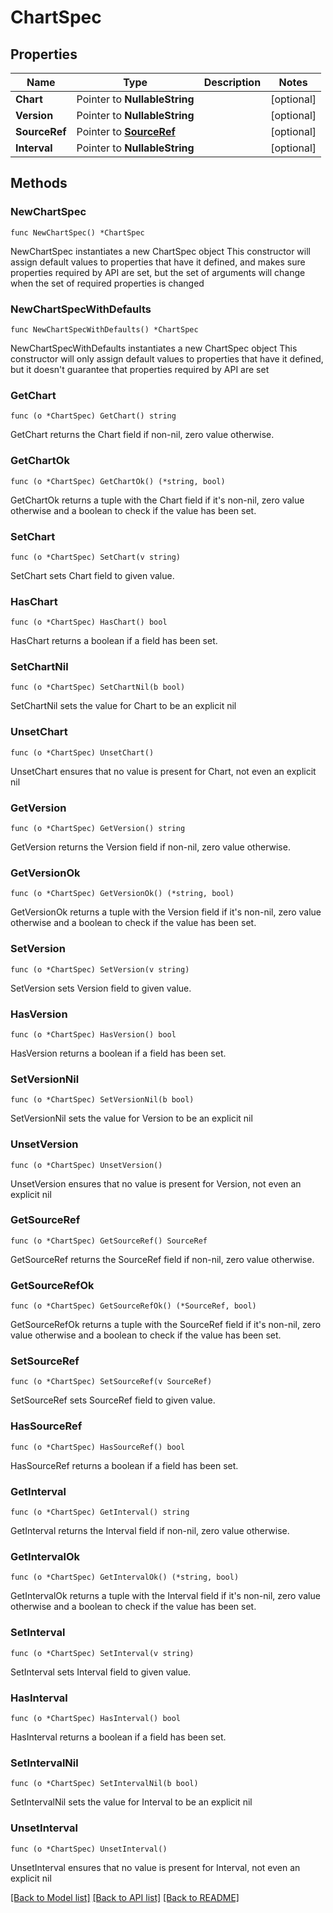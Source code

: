 # ChartSpec

## Properties

Name | Type | Description | Notes
------------ | ------------- | ------------- | -------------
**Chart** | Pointer to **NullableString** |  | [optional] 
**Version** | Pointer to **NullableString** |  | [optional] 
**SourceRef** | Pointer to [**SourceRef**](SourceRef.md) |  | [optional] 
**Interval** | Pointer to **NullableString** |  | [optional] 

## Methods

### NewChartSpec

`func NewChartSpec() *ChartSpec`

NewChartSpec instantiates a new ChartSpec object
This constructor will assign default values to properties that have it defined,
and makes sure properties required by API are set, but the set of arguments
will change when the set of required properties is changed

### NewChartSpecWithDefaults

`func NewChartSpecWithDefaults() *ChartSpec`

NewChartSpecWithDefaults instantiates a new ChartSpec object
This constructor will only assign default values to properties that have it defined,
but it doesn't guarantee that properties required by API are set

### GetChart

`func (o *ChartSpec) GetChart() string`

GetChart returns the Chart field if non-nil, zero value otherwise.

### GetChartOk

`func (o *ChartSpec) GetChartOk() (*string, bool)`

GetChartOk returns a tuple with the Chart field if it's non-nil, zero value otherwise
and a boolean to check if the value has been set.

### SetChart

`func (o *ChartSpec) SetChart(v string)`

SetChart sets Chart field to given value.

### HasChart

`func (o *ChartSpec) HasChart() bool`

HasChart returns a boolean if a field has been set.

### SetChartNil

`func (o *ChartSpec) SetChartNil(b bool)`

 SetChartNil sets the value for Chart to be an explicit nil

### UnsetChart
`func (o *ChartSpec) UnsetChart()`

UnsetChart ensures that no value is present for Chart, not even an explicit nil
### GetVersion

`func (o *ChartSpec) GetVersion() string`

GetVersion returns the Version field if non-nil, zero value otherwise.

### GetVersionOk

`func (o *ChartSpec) GetVersionOk() (*string, bool)`

GetVersionOk returns a tuple with the Version field if it's non-nil, zero value otherwise
and a boolean to check if the value has been set.

### SetVersion

`func (o *ChartSpec) SetVersion(v string)`

SetVersion sets Version field to given value.

### HasVersion

`func (o *ChartSpec) HasVersion() bool`

HasVersion returns a boolean if a field has been set.

### SetVersionNil

`func (o *ChartSpec) SetVersionNil(b bool)`

 SetVersionNil sets the value for Version to be an explicit nil

### UnsetVersion
`func (o *ChartSpec) UnsetVersion()`

UnsetVersion ensures that no value is present for Version, not even an explicit nil
### GetSourceRef

`func (o *ChartSpec) GetSourceRef() SourceRef`

GetSourceRef returns the SourceRef field if non-nil, zero value otherwise.

### GetSourceRefOk

`func (o *ChartSpec) GetSourceRefOk() (*SourceRef, bool)`

GetSourceRefOk returns a tuple with the SourceRef field if it's non-nil, zero value otherwise
and a boolean to check if the value has been set.

### SetSourceRef

`func (o *ChartSpec) SetSourceRef(v SourceRef)`

SetSourceRef sets SourceRef field to given value.

### HasSourceRef

`func (o *ChartSpec) HasSourceRef() bool`

HasSourceRef returns a boolean if a field has been set.

### GetInterval

`func (o *ChartSpec) GetInterval() string`

GetInterval returns the Interval field if non-nil, zero value otherwise.

### GetIntervalOk

`func (o *ChartSpec) GetIntervalOk() (*string, bool)`

GetIntervalOk returns a tuple with the Interval field if it's non-nil, zero value otherwise
and a boolean to check if the value has been set.

### SetInterval

`func (o *ChartSpec) SetInterval(v string)`

SetInterval sets Interval field to given value.

### HasInterval

`func (o *ChartSpec) HasInterval() bool`

HasInterval returns a boolean if a field has been set.

### SetIntervalNil

`func (o *ChartSpec) SetIntervalNil(b bool)`

 SetIntervalNil sets the value for Interval to be an explicit nil

### UnsetInterval
`func (o *ChartSpec) UnsetInterval()`

UnsetInterval ensures that no value is present for Interval, not even an explicit nil

[[Back to Model list]](../README.md#documentation-for-models) [[Back to API list]](../README.md#documentation-for-api-endpoints) [[Back to README]](../README.md)


